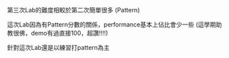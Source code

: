 第三次Lab的難度相較於第二次簡單很多 (Pattern)

這次Lab因為有Pattern分數的關係，performance基本上佔比會少一些 (這學期助教很佛，demo有過直接100，超讚!!!!)

針對這次Lab還是以練習打pattern為主
